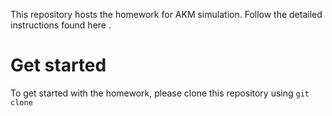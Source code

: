 This repository hosts the homework for AKM simulation. Follow the detailed instructions found here .

# Get started

To get started with the homework, please clone this repository using ```git clone```